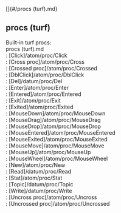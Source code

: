 []{#/procs (turf).md}    
## procs (turf)    
Built-in turf procs:    
procs (turf).md    
:   [Click]/atom/proc/Click    
:   [Cross proc]/atom/proc/Cross    
:   [Crossed proc]/atom/proc/Crossed    
:   [DblClick]/atom/proc/DblClick    
:   [Del]/datum/proc/Del    
:   [Enter]/atom/proc/Enter    
:   [Entered]/atom/proc/Entered    
:   [Exit]/atom/proc/Exit    
:   [Exited]/atom/proc/Exited    
:   [MouseDown]/atom/proc/MouseDown    
:   [MouseDrag]/atom/proc/MouseDrag    
:   [MouseDrop]/atom/proc/MouseDrop    
:   [MouseEntered]/atom/proc/MouseEntered    
:   [MouseExited]/atom/proc/MouseExited    
:   [MouseMove]/atom/proc/MouseMove    
:   [MouseUp]/atom/proc/MouseUp    
:   [MouseWheel]/atom/proc/MouseWheel    
:   [New]/atom/proc/New    
:   [Read]/datum/proc/Read    
:   [Stat]/atom/proc/Stat    
:   [Topic]/datum/proc/Topic    
:   [Write]/datum/proc/Write    
:   [Uncross proc]/atom/proc/Uncross    
:   [Uncrossed proc]/atom/proc/Uncrossed  